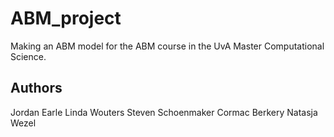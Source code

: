 # ABM_project
Making an ABM model for the ABM course in the UvA Master Computational Science.

## Authors
Jordan Earle
Linda Wouters
Steven Schoenmaker
Cormac Berkery
Natasja Wezel
